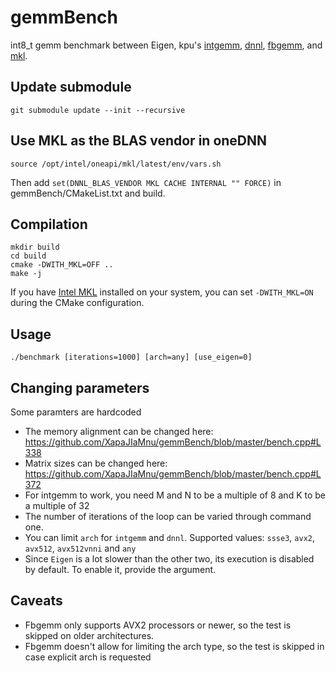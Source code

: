 # gemmBench
int8_t gemm benchmark between Eigen, kpu's [intgemm](https://github.com/kpu/intgemm), [dnnl](https://github.com/intel/mkl-dnn), [fbgemm](https://github.com/pytorch/FBGEMM/), and [mkl](https://software.intel.com/content/www/us/en/develop/tools/math-kernel-library.html).

## Update submodule
```
git submodule update --init --recursive
```

## Use MKL as the BLAS vendor in oneDNN
```
source /opt/intel/oneapi/mkl/latest/env/vars.sh
```
Then add `set(DNNL_BLAS_VENDOR MKL CACHE INTERNAL "" FORCE)` in gemmBench/CMakeList.txt and build.


## Compilation
```
mkdir build
cd build
cmake -DWITH_MKL=OFF ..
make -j
```

If you have [Intel MKL](https://software.intel.com/content/www/us/en/develop/tools/math-kernel-library.html) installed on your system, you can set `-DWITH_MKL=ON` during the CMake configuration.

## Usage
```
./benchmark [iterations=1000] [arch=any] [use_eigen=0]
```

## Changing parameters
Some paramters are hardcoded
- The memory alignment can be changed here: https://github.com/XapaJIaMnu/gemmBench/blob/master/bench.cpp#L338
- Matrix sizes can be changed here: https://github.com/XapaJIaMnu/gemmBench/blob/master/bench.cpp#L372
- For intgemm to work, you need M and N to be a multiple of 8 and K to be a multiple of 32
- The number of iterations of the loop can be varied through command one.
- You can limit `arch` for `intgemm` and `dnnl`. Supported values: `ssse3`, `avx2`, `avx512`, `avx512vnni` and `any`
- Since `Eigen` is a lot slower than the other two, its execution is disabled by default. To enable it, provide the argument.

## Caveats
- Fbgemm only supports AVX2 processors or newer, so the test is skipped on older architectures.
- Fbgemm doesn't allow for limiting the arch type, so the test is skipped in case explicit arch is requested


